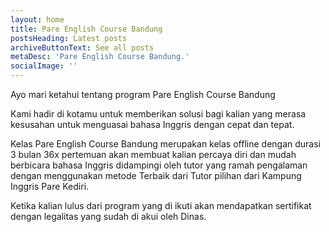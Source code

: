 ```yaml
---
layout: home
title: Pare English Course Bandung
postsHeading: Latest posts
archiveButtonText: See all posts
metaDesc: 'Pare English Course Bandung.'
socialImage: ''
---
```


Ayo mari ketahui tentang program Pare English Course Bandung

Kami hadir di kotamu untuk memberikan solusi bagi kalian yang merasa kesusahan untuk menguasai bahasa Inggris dengan cepat dan tepat.

Kelas Pare English Course Bandung merupakan kelas offline dengan durasi 3 bulan 36x pertemuan akan membuat kalian percaya diri dan mudah berbicara bahasa Inggris didampingi oleh tutor yang ramah pengalaman dengan menggunakan metode Terbaik dari Tutor pilihan dari Kampung Inggris Pare Kediri.

Ketika kalian lulus dari program yang di ikuti akan mendapatkan sertifikat dengan legalitas yang sudah di akui oleh Dinas.